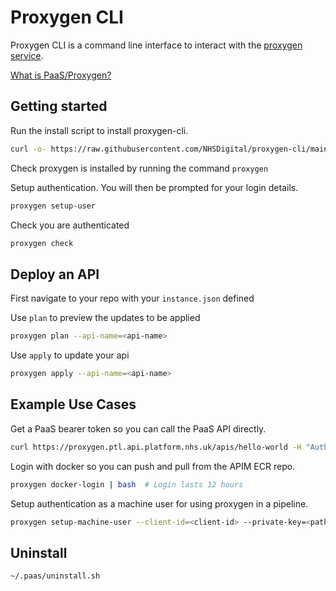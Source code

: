 # Proxygen CLI
Proxygen CLI is a command line interface to interact with the [proxygen service](https://proxygen.ptl.api.platform.nhs.uk/docs).

[What is PaaS/Proxygen?](https://nhsd-confluence.digital.nhs.uk/display/APM/Platform+as+a+service+-+PaaS)

## Getting started

Run the install script to install proxygen-cli.
```bash
curl -o- https://raw.githubusercontent.com/NHSDigital/proxygen-cli/main/install.sh | bash
```

Check proxygen is installed by running the command ```proxygen```

Setup authentication. You will then be prompted for your login details.
```bash
proxygen setup-user
```

Check you are authenticated
```bash
proxygen check
```

## Deploy an API
First navigate to your repo with your `instance.json` defined

Use ```plan``` to preview the updates to be applied
```bash
proxygen plan --api-name=<api-name> 
```

Use ```apply``` to update your api
```bash
proxygen apply --api-name=<api-name> 
```

## Example Use Cases
Get a PaaS bearer token so you can call the PaaS API directly.
```bash
curl https://proxygen.ptl.api.platform.nhs.uk/apis/hello-world -H "Authorization: $(proxygen get-token)"
```

Login with docker so you can push and pull from the APIM ECR repo.
```bash
proxygen docker-login | bash  # Login lasts 12 hours
```

Setup authentication as a machine user for using proxygen in a pipeline.
```bash
proxygen setup-machine-user --client-id=<client-id> --private-key=<pathtofile>
```

## Uninstall
```bash
~/.paas/uninstall.sh
```
